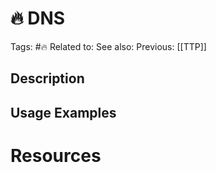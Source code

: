 # 🔥 DNS

Tags: #🔥
Related to:
See also:
Previous: [[TTP]]

## Description

## Usage Examples

# Resources